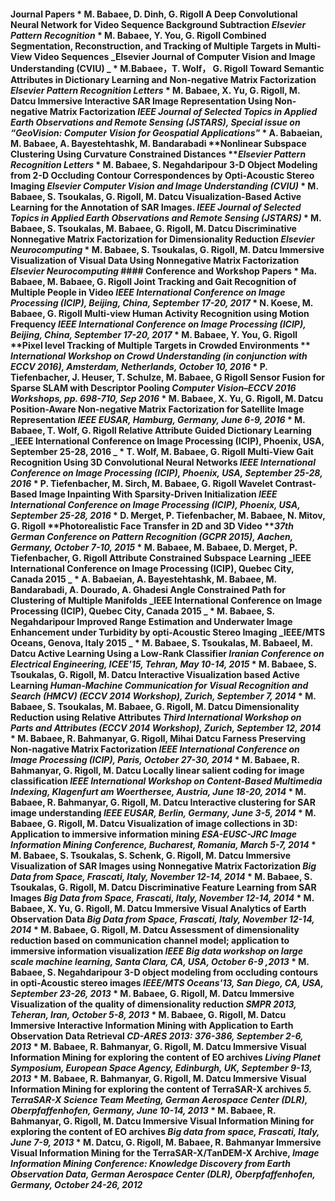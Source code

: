 


#### Journal Papers * M. Babaee, D. Dinh, G. Rigoll **A Deep Convolutional Neural Network for Video Sequence Background Subtraction** _Elsevier Pattern Recognition_ * M. Babaee, Y. You, G. Rigoll **Combined Segmentation, Reconstruction, and Tracking of Multiple Targets in Multi-View Video Sequences** _Elsevier Journal of Computer Vision and Image Understanding (CVIU) _ * M.Babaee，T. Wolf， G. Rigoll **Toward Semantic Attributes in Dictionary Learning and Non-negative Matrix Factorization** _Elsevier Pattern Recognition Letters_ * M. Babaee, X. Yu, G. Rigoll, M. Datcu **Immersive Interactive SAR Image Representation Using Non-negative Matrix Factorization** _IEEE Journal of Selected Topics in Applied Earth Observations and Remote Sensing (JSTARS), Special issue on “GeoVision: Computer Vision for Geospatial Applications"_ * A. Babaeian, M. Babaee, A. Bayestehtashk, M. Bandarabadi **Nonlinear Subspace Clustering Using Curvature Constrained Distances **_Elsevier Pattern Recognition Letters_ * M. Babaee, S. Negahdaripour **3-D Object Modeling from 2-D Occluding Contour Correspondences by Opti-Acoustic Stereo Imaging** _Elsevier Computer Vision and Image Understanding (CVIU)_ * M. Babaee, S. Tsoukalas, G. Rigoll, M. Datcu **Visualization-Based Active Learning for the Annotation of SAR Images.** _IEEE Journal of Selected Topics in Applied Earth Observations and Remote Sensing (JSTARS)_ * M. Babaee, S. Tsoukalas, M. Babaee, G. Rigoll, M. Datcu **Discriminative Nonnegative Matrix Factorization for Dimensionality Reduction** _Elsevier Neurocomputing_ * M. Babaee, S. Tsoukalas, G. Rigoll, M. Datcu **Immersive Visualization of Visual Data Using Nonnegative Matrix Factorization** _Elsevier Neurocomputing_ #### Conference and Workshop Papers * Ma. Babaee, M. Babaee, G. Rigoll  **Joint Tracking and Gait Recognition of Multiple People in Video** _IEEE International Conference on Image Processing (ICIP), Beijing, China, September 17-20, 2017_ * N. Koese, M. Babaee, G. Rigoll **Multi-view Human Activity Recognition using Motion Frequency** _IEEE International Conference on Image Processing (ICIP), Beijing, China, September 17-20, 2017_ * M. Babaee, Y. You, G. Rigoll **Pixel level Tracking of Multiple Targets in Crowded Environments ** _International Workshop on Crowd Understanding (in conjunction with ECCV 2016), Amsterdam, Netherlands, October 10, 2016_ * P. Tiefenbacher, J. Heuser, T. Schulze, M. Babaee, G Rigoll **Sensor Fusion for Sparse SLAM with Descriptor Pooling** _Computer Vision–ECCV 2016 Workshops, pp. 698-710, Sep 2016_ * M. Babaee, X. Yu, G. Rigoll, M. Datcu **Position-Aware Non-negative Matrix Factorization for Satellite Image Representation** _IEEE EUSAR, Hamburg, Germany, June 6-9, 2016_ * M. Babaee, T. Wolf, G. Rigoll **Relative Attribute Guided Dictionary Learning** _IEEE International Conference on Image Processing (ICIP), Phoenix, USA, September 25-28, 2016 _ * T. Wolf, M. Babaee, G. Rigoll **Multi-View Gait Recognition Using 3D Convolutional Neural Networks** _IEEE International Conference on Image Processing (ICIP), Phoenix, USA, September 25-28, 2016_ * P. Tiefenbacher, M. Sirch, M. Babaee, G. Rigoll **Wavelet Contrast-Based Image Inpainting With Sparsity-Driven Initialization** _IEEE International Conference on Image Processing (ICIP), Phoenix, USA, September 25-28, 2016_ * D. Merget, P. Tiefenbacher, M. Babaee, N. Mitov, G. Rigoll **Photorealistic Face Transfer in 2D and 3D Video **_37th German Conference on Pattern Recognition (GCPR 2015), Aachen, Germany, October 7-10, 2015_ * M. Babaee, M. Babaee, D. Merget, P. Tiefenbacher, G. Rigoll **Attribute Constrained Subspace Learning** _IEEE International Conference on Image Processing (ICIP), Quebec City, Canada 2015 _ * A. Babaeian, A. Bayestehtashk, M. Babaee, M. Bandarabadi, A. Dourado, A. Ghadesi **Angle Constrained Path for Clustering of Multiple Manifolds** _IEEE International Conference on Image Processing (ICIP), Quebec City, Canada 2015 _ * M.  Babaee, S. Negahdaripour **Improved Range Estimation and Underwater Image Enhancement under Turbidity by opti-Acoustic Stereo Imaging** _IEEE/MTS Oceans, Genova, Italy 2015 _ * M. Babaee, S. Tsoukalas, M. Babaeel, M. Datcu **Active Learning Using a Low-Rank Classifier** _Iranian Conference on Electrical Engineering, ICEE'15, Tehran, May 10-14, 2015_ * M. Babaee, S. Tsoukalas, G. Rigoll, M. Datcu **Interactive Visualization based Active Learning** _Human-Machine Communication for Visual Recognition and Search (HMCV) (ECCV 2014 Workshop), Zurich, September 7, 2014_ * M. Babaee, S. Tsoukalas, M. Babaee, G. Rigoll, M. Datcu **Dimensionality Reduction using Relative Attributes** _Third International Workshop on Parts and Attributes (ECCV 2014 Workshop), Zurich, September 12, 2014_ * M. Babaee, R. Bahmanyar, G. Rigoll, Mihai Datcu **Farness Preserving Non-nagative Matrix Factorization** _IEEE International Conference on Image Processing (ICIP), Paris, October 27-30, 2014_ * M. Babaee, R. Bahmanyar, G. Rigoll, M. Datcu **Locally linear salient coding for image classification** _IEEE International Workshop on Content-Based Multimedia Indexing, Klagenfurt am Woerthersee, Austria, June 18-20, 2014_ * M. Babaee, R. Bahmanyar, G. Rigoll, M. Datcu **Interactive clustering for SAR image understanding** _IEEE EUSAR, Berlin, Germany, June 3-5, 2014_ * M. Babaee, G. Rigoll, M. Datcu **Visualization of image collections in 3D: Application to immersive information mining** _ESA-EUSC-JRC Image Information Mining Conference, Bucharest, Romania, March 5-7, 2014_ * M. Babaee, S. Tsoukalas, S. Schenk, G. Rigoll, M. Datcu **Immersive Visualization of SAR Images using Nonnegative Matrix Factorization** _Big Data from Space, Frascati, Italy, November 12-14, 2014_ * M. Babaee, S. Tsoukalas, G. Rigoll, M. Datcu **Discriminative Feature Learning from SAR Images** _Big Data from Space, Frascati, Italy, November 12-14, 2014_ * M. Babaee, X. Yu, G. Rigoll, M. Datcu **Immersive Visual Analytics of Earth Observation Data** _Big Data from Space, Frascati, Italy, November 12-14, 2014_ * M. Babaee, G. Rigoll, M. Datcu **Assessment of dimensionality reduction based on communication channel model; application to immersive information visualization** _IEEE Big data workshop on large scale machine learning, Santa Clara, CA, USA, October 6-9 ,2013_ * M. Babaee, S. Negahdaripour **3-D object modeling from occluding contours in opti-Acoustic stereo images** _IEEE/MTS Oceans'13, San Diego, CA, USA, September 23-26, 2013_ * M. Babaee, G. Rigoll, M. Datcu **Immersive Visualization of the quality of dimensionality reduction** _SMPR 2013, Teheran, Iran, October 5-8, 2013_ * M. Babaee, G. Rigoll, M. Datcu **Immersive Interactive Information Mining with Application to Earth Observation Data Retrieval** _CD-ARES 2013: 376-386, September 2-6, 2013_ * M. Babaee, R. Bahmanyar, G. Rigoll, M. Datcu **Immersive Visual Information Mining for exploring the content of EO archives** _Living Planet Symposium, European Space Agency, Edinburgh, UK, September 9-13, 2013_ * M. Babaee, R. Bahmanyar, G. Rigoll, M. Datcu **Immersive Visual Information Mining for exploring the content of TerraSAR-X archives** _5\. TerraSAR-X Science Team Meeting, German Aerospace Center (DLR), Oberpfaffenhofen, Germany, June 10-14, 2013_ * M. Babaee, R. Bahmanyar, G. Rigoll, M. Datcu **Immersive Visual Information Mining for exploring the content of EO archives** _Big data from space, Frascati, Italy, June 7-9, 2013_ * M. Datcu, G. Rigoll, M. Babaee, R. Bahmanyar **Immersive Visual Information Mining for the TerraSAR-X/TanDEM-X Archive,** _Image Information Mining Conference: Knowledge Discovery from Earth Observation Data, German Aerospace Center (DLR), Oberpfaffenhofen, Germany, October 24-26, 2012_
